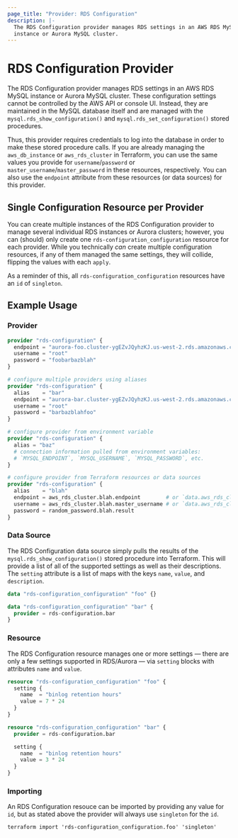```yaml
---
page_title: "Provider: RDS Configuration"
description: |-
  The RDS Configuration provider manages RDS settings in an AWS RDS MySQL
  instance or Aurora MySQL cluster.
---
```


# RDS Configuration Provider

The RDS Configuration provider manages RDS settings in an AWS RDS MySQL instance
or Aurora MySQL cluster. These configuration settings cannot be controlled by
the AWS API or console UI. Instead, they are maintained in the MySQL database
itself and are managed with the `mysql.rds_show_configuration()` and
`mysql.rds_set_configuration()` stored procedures.

Thus, this provider requires credentials to log into the database in order to
make these stored procedure calls. If you are already managing the
`aws_db_instance` or `aws_rds_cluster` in Terraform, you can use the same values
you provide for `username`/`password` or `master_username`/`master_password` in
these resources, respectively. You can also use the `endpoint` attribute from
these resources (or data sources) for this provider.

## Single Configuration Resource per Provider

You can create multiple instances of the RDS Configuration provider to manage
several individual RDS instances or Aurora clusters; however, you can (should)
only create one `rds-configuration_configuration` resource for each
provider. While you technically _can_ create multiple configuration resources,
if any of them managed the same settings, they will collide, flipping the values
with each `apply`.

As a reminder of this, all `rds-configuration_configuration` resources have an
`id` of `singleton`.

## Example Usage

### Provider

```terraform
provider "rds-configuration" {
  endpoint = "aurora-foo.cluster-ygEZvJQyhzKJ.us-west-2.rds.amazonaws.com"
  username = "root"
  password = "foobarbazblah"
}

# configure multiple providers using aliases
provider "rds-configuration" {
  alias    = "bar"
  endpoint = "aurora-bar.cluster-ygEZvJQyhzKJ.us-west-2.rds.amazonaws.com"
  username = "root"
  password = "barbazblahfoo"
}

# configure provider from environment variable
provider "rds-configuration" {
  alias = "baz"
  # connection information pulled from environment variables:
  # `MYSQL_ENDPOINT`, `MYSQL_USERNAME`, `MYSQL_PASSWORD`, etc.
}

# configure provider from Terraform resources or data sources
provider "rds-configuration" {
  alias    = "blah"
  endpoint = aws_rds_cluster.blah.endpoint        # or `data.aws_rds_cluster.blah.endpoint` from data source
  username = aws_rds_cluster.blah.master_username # or `data.aws_rds_cluster.blah.master_username`
  password = random_password.blah.result
}
```

### Data Source

The RDS Configuration data source simply pulls the results of the
`mysql.rds_show_configuration()` stored procedure into Terraform. This will
provide a list of all of the supported settings as well as their
descriptions. The `setting` attribute is a list of maps with the keys `name`,
`value`, and `description`.

```terraform
data "rds-configuration_configuration" "foo" {}

data "rds-configuration_configuration" "bar" {
  provider = rds-configuration.bar
}
```

### Resource

The RDS Configuration resource manages one or more settings — there are only a
few settings supported in RDS/Aurora — via `setting` blocks with attributes
`name` and `value`.

```terraform
resource "rds-configuration_configuration" "foo" {
  setting {
    name  = "binlog retention hours"
    value = 7 * 24
  }
}

resource "rds-configuration_configuration" "bar" {
  provider = rds-configuration.bar

  setting {
    name  = "binlog retention hours"
    value = 3 * 24
  }
}
```

### Importing

An RDS Configuration resouce can be imported by providing any value for `id`,
but as stated above the provider will always use `singleton` for the `id`.

```shell
terraform import 'rds-configuration_configuration.foo' 'singleton'
```
